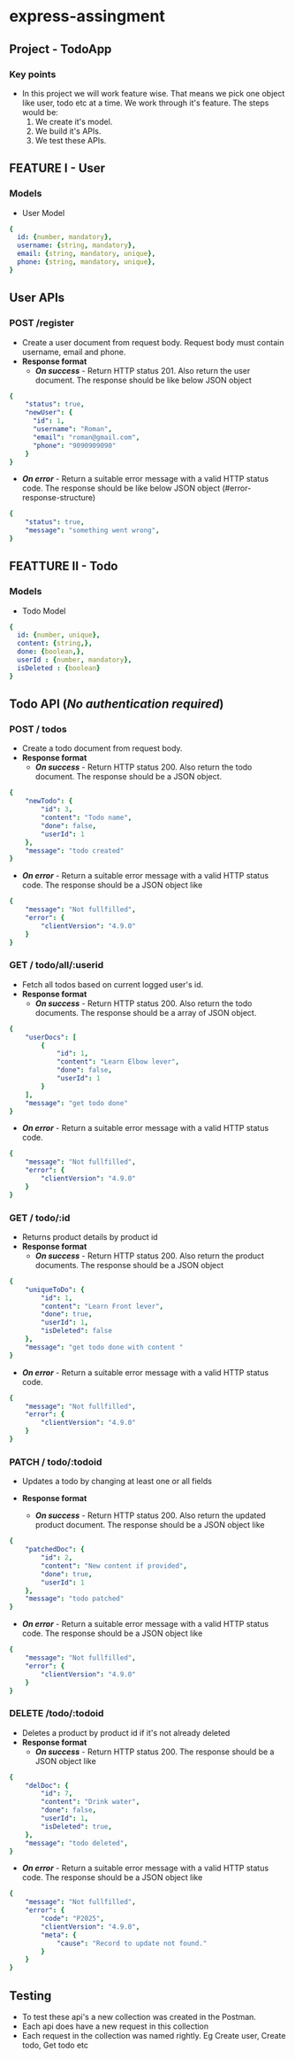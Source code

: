 # express-assingment

## Project - TodoApp

### Key points
- In this project we will work feature wise. That means we pick one object like user, todo etc at a time. We work through it's feature. The steps would be:
  1) We create it's model.
  2) We build it's APIs.
  3) We test these APIs.

## FEATURE I - User
### Models
- User Model
```yaml
{ 
  id: {number, mandatory},
  username: {string, mandatory},
  email: {string, mandatory, unique},
  phone: {string, mandatory, unique},
}
```


## User APIs 
### POST /register
- Create a user document from request body. Request body must contain username, email and phone.
- __Response format__
  - _**On success**_ - Return HTTP status 201. Also return the user document. The response should be
  like below JSON object 
```yaml
{
    "status": true,
    "newUser": {
      "id": 1,
      "username": "Roman",
      "email": "roman@gmail.com",
      "phone": "9090909090"
    }
}
```
  - _**On error**_ - Return a suitable error message with a valid HTTP status code. The response should be like below JSON object (#error-response-structure)
```yaml
{
    "status": true,
    "message": "something went wrong",
}
```

## FEATTURE II - Todo
### Models
- Todo Model
```yaml
{ 
  id: {number, unique},
  content: {string,},
  done: {boolean,},
  userId : {number, mandatory},
  isDeleted : {boolean}
}
```


## Todo API (_No authentication required_)
### POST / todos
- Create a todo document from request body.
- __Response format__
  - _**On success**_ - Return HTTP status 200. Also return the todo document. The response should be a JSON object.
```yaml
{
    "newTodo": {
        "id": 3,
        "content": "Todo name",
        "done": false,
        "userId": 1
    },
    "message": "todo created"
}
```

  - _**On error**_ - Return a suitable error message with a valid HTTP status code. The response should be a JSON object like 
```yaml
{
    "message": "Not fullfilled",
    "error": {
        "clientVersion": "4.9.0"
    }
}
```


### GET / todo/all/:userid
- Fetch all todos based on current logged user's id.
- __Response format__
  - _**On success**_ - Return HTTP status 200. Also return the todo documents. The response should be a array of JSON object.
```yaml
{
    "userDocs": [
        {
            "id": 1,
            "content": "Learn Elbow lever",
            "done": false,
            "userId": 1
        }
    ],
    "message": "get todo done"
}
```
  - _**On error**_ - Return a suitable error message with a valid HTTP status code.
```yaml
{
    "message": "Not fullfilled",
    "error": {
        "clientVersion": "4.9.0"
    }
}
```



### GET / todo/:id
- Returns product details by product id
- __Response format__
  - _**On success**_ - Return HTTP status 200. Also return the product documents. The response should be a JSON object
```yaml
{
    "uniqueToDo": {
        "id": 1,
        "content": "Learn Front lever",
        "done": true,
        "userId": 1,
        "isDeleted": false
    },
    "message": "get todo done with content "
}
```
  - _**On error**_ - Return a suitable error message with a valid HTTP status code.
```yaml
{
    "message": "Not fullfilled",
    "error": {
        "clientVersion": "4.9.0"
    }
}
```

### PATCH / todo/:todoid
- Updates a todo by changing at least one or all fields

- __Response format__
  - _**On success**_ - Return HTTP status 200. Also return the updated product document. The response should be a JSON object like 
```yaml
{
    "patchedDoc": {
        "id": 2,
        "content": "New content if provided",
        "done": true,
        "userId": 1
    },
    "message": "todo patched"
}
```
  - _**On error**_ - Return a suitable error message with a valid HTTP status code. The response should be a JSON object like
```yaml
{
    "message": "Not fullfilled",
    "error": {
        "clientVersion": "4.9.0"
    }
}
```

### DELETE /todo/:todoid
- Deletes a product by product id if it's not already deleted
- __Response format__
  - _**On success**_ - Return HTTP status 200. The response should be a JSON object like 
```yaml
{
    "delDoc": {
        "id": 7,
        "content": "Drink water",
        "done": false,
        "userId": 1,
        "isDeleted": true,
    },
    "message": "todo deleted",
}
```
  - _**On error**_ - Return a suitable error message with a valid HTTP status code. The response should be a JSON object like 
```yaml
{
    "message": "Not fullfilled",
    "error": {
        "code": "P2025",
        "clientVersion": "4.9.0",
        "meta": {
            "cause": "Record to update not found."
        }
    }
}
```

## Testing 
- To test these api's a new collection was created in the Postman.
- Each api does have a new request in this collection
- Each request in the collection was named rightly. Eg Create user, Create todo, Get todo etc